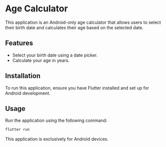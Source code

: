 # Age Calculator

This application is an Android-only age calculator that allows users to select their birth date and calculates their age based on the selected date.

## Features
- Select your birth date using a date picker.
- Calculate your age in years.

## Installation
To run this application, ensure you have Flutter installed and set up for Android development.

## Usage
Run the application using the following command:

```bash
flutter run
```

This application is exclusively for Android devices.
